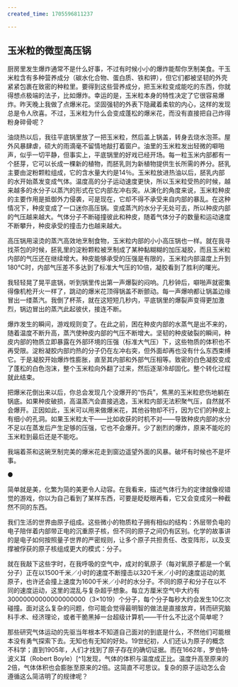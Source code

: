 ```yaml
---
created_time: 1705596811237

---
```

   

## 玉米粒的微型高压锅

厨房里发生爆炸通常不是什么好事，不过有时候小小的爆炸能帮你烹制美食。干玉米粒含有多种营养成分（碳水化合物、蛋白质、铁和钾），但它们都被坚韧的外壳紧紧包裹在致密的种粒里。要得到这些营养成分，把玉米粒变成能吃的东西，你就得想点极端的法子，比如爆炸。幸运的是，玉米粒本身的特性决定了它很容易爆炸。昨天晚上我做了点爆米花。坚固强韧的外表下隐藏着柔软的内心，这样的发现总是令人欣喜。不过，玉米粒为什么会变成蓬松的爆米花，而没有直接把自己炸得粉身碎骨呢？

油烧热以后，我往平底锅里放了一把玉米粒，然后盖上锅盖，转身去烧水泡茶。屋外风暴肆虐，硕大的雨滴毫不留情地敲打着窗户。油里的玉米粒发出轻微的噼啪声，似乎一切平静，但事实上，平底锅里的好戏已经开场。每一粒玉米内部都有一个胚芽，它可以长成一棵新的植物，而胚乳则为新植物提供生长所需的养分。胚乳主要由淀粉颗粒组成，它的含水量大约是14％。玉米粒放进热油以后，胚乳内部的水开始蒸发变成气体。温度高的分子运动速度更快，所以玉米粒受热的时候，越来越多的水分子以蒸汽的形式在它内部左冲右突。从演化的角度来说，玉米粒种皮的主要作用是抵御外力侵袭，可是现在，它却不得不承受来自内部的暴乱。在这种情况下，种皮变成了一口迷你高压锅。变成蒸汽的水分子无处可去，所以种皮内部的气压越来越大。气体分子不断碰撞彼此和种皮，随着气体分子的数量和运动速度不断攀升，种皮承受的撞击力也越来越大。

高压锅用滚烫的蒸汽高效地烹制食物，玉米粒内部的小小高压锅也一样。就在我寻找茶包的时候，胚乳里的淀粉颗粒被烹制成了某种黏糊糊的加压凝胶，而且玉米粒内部的气压还在继续增大。种皮能够承受的压强是有限的，玉米粒内部温度上升到180℃时，内部气压差不多达到了标准大气压的10倍，凝胶看到了胜利的曙光。

我轻轻晃了晃平底锅，听到锅里传出第一声爆裂的闷响。几秒钟后，噼啪声就密集得像机枪开火一样了，跳动的爆米花顶得锅盖不断颤动。每一声爆响都让锅盖边缘冒出一缕蒸汽。我倒了杯茶，就在这短短几秒内，平底锅里的爆裂声变得更加激烈，锅边冒出的蒸汽此起彼伏，接连不断。

爆炸发生的瞬间，游戏规则变了。在此之前，困在种皮内部的水蒸气是出不来的，随着温度不断升高，蒸汽使种皮内部的气压不断增大。坚韧的种皮破裂的瞬间，种皮内部的物质立即暴露在外部环境的压强（标准大气压）下，这些物质的体积也不再受限。淀粉凝胶内部灼热的分子仍在左冲右突，但外面却再也没有什么东西束缚它。于是凝胶开始爆炸性膨胀，直至其内部和外部气压相等。致密的白色凝胶变成了蓬松的白色泡沫，整个玉米粒向外翻了过来，然后逐渐冷却固化。整个转化过程就此结束。

把爆米花倒出来以后，你总会发现几个没爆开的“伤兵”，焦黑的玉米粒悲伤地躺在锅底。如果种皮破损，高温蒸汽会直接逃逸，玉米粒内部无法积聚气压，自然就不会爆开。正因如此，玉米可以用来做爆米花，其他谷物却不行，因为它们的种皮上有细小的孔洞。如果玉米粒太干——比如收获的时机不对——导致种皮内部的水分不足以在蒸发后产生足够的压强，它也不会爆开。少了剧烈的爆炸，原来不能吃的玉米粒到最后还是不能吃。

我端着茶和这碗烹制完美的爆米花走到窗边遥望外面的风暴。破坏有时候也不是坏事。

●

简单就是美，化繁为简的美更令人动容。在我看来，描述气体行为的定律就像视错觉的游戏，你以为自己看到了某样东西，可要是眨眨眼再看，它又会变成另一种截然不同的东西。

我们生活的世界由原子组成。这些微小的物质粒子拥有相似的结构：外层带负电的电子陪伴着内部带正电的沉重原子核，但不同的原子之间仍有区别。化学的故事讲的是电子如何按照量子世界的严密规则，让多个原子共担责任、改变阵形，以及支撑被俘获的原子核组成更大的模式：分子。

就在我敲下这些字时，在我呼吸的空气中，成对的氧原子（每对氧原子都是一个氧分子）正在以1500千米／小时的速度不断撞击以320千米／小时的速度运动的氮原子，也许还会撞上速度为1600千米／小时的水分子。不同的原子和分子在以不同的速度运动，这里的混乱与复杂超乎想象。每立方厘米空气中大约有30000000000000000000（3×1019）个分子，每个分子每秒大约会发生10亿次碰撞。面对这么复杂的问题，你可能会觉得最明智的做法是直接放弃，转而研究脑科手术、经济理论，或者干脆黑掉一台超级计算机——干什么不比这个简单呢？

那些研究气体运动的先驱当年根本不知道自己面对的到底是什么，不然他们可能根本没有勇气探索下去。无知也有无知的好处。19世纪初，人们还认为原子的概念不科学；直到1905年，人们才找到了原子存在的确切证据。而在1662年，罗伯特·波义耳（Robert Boyle）[^1]发现，气体的体积与温度成正比。温度升高至原来的2倍，气体体积也会膨胀至原来的2倍。这简直不可思议。复杂的原子运动怎么会遵循这么简洁明了的规律呢？